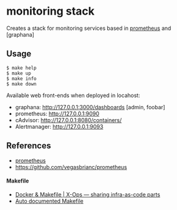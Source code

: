# monitoring stack

Creates a stack for monitoring services based in [prometheus] and [graphana]

## Usage

    $ make help
    $ make up
    $ make info
    $ make down

Available web front-ends when deployed in locahost:

- graphana: http://127.0.0.1:3000/dashboards   [admin, foobar]
- prometheus: http://127.0.0.1:9090
- cAdvisor: http://127.0.0.1:8080/containers/
- Alertmanager: http://127.0.0.1:9093


## References

- [prometheus]
- https://github.com/vegasbrianc/prometheus

#### Makefile
- [Docker & Makefile | X-Ops — sharing infra-as-code parts](https://itnext.io/docker-makefile-x-ops-sharing-infra-as-code-parts-ea6fa0d22946)
- [Auto documented Makefile](https://marmelab.com/blog/2016/02/29/auto-documented-makefile.html)




<!-- References below (keep alphabetical) -->
[grafana]:https://grafana.com
[PromQL]:https://prometheus.io/docs/prometheus/latest/querying/basics
[prometheus]:https://prometheus.io/